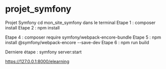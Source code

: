 # projet_symfony
 Projet Symfony
cd mon_site_symfony dans le terminal
Etape 1 : composer install
Etape 2 : npm install

Etape 4 : composer require symfony/webpack-encore-bundle
Etape 5 : npm install @symfony/webpack-encore --save-dev
Etape 6 : npm run build

Derniere étape : symfony server:start

https://127.0.0.1:8000/elearning
